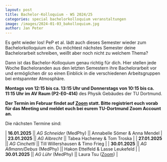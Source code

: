 ```yaml
---
layout: post
title: Bachelor-Kolloquium - WS 2024/25
categories: special bachelorkolloquium veranstaltungen
image: /images/2024-01-03_bakolloquium.jpg
author: Jan Peter
---
```


Es geht wieder los! PeP et al. lädt auch dieses Semester wieder zum Bachelorkolloquium ein.
Du möchtest nächstes Semester deine Bachelorarbeit schreiben, weißt aber noch nicht zu welchem Thema?

Dann ist das Bachelor-Kolloquium genau richtig für dich.
Hier stellen jede Woche Bacheloranden aus den letzten Semestern ihre Bachelorarbeit vor und ermöglichen dir so einen Einblick in die verschiedenen Arbeitsgruppen bei entspannter Atmosphäre.

**Montags von 12:15 bis ca. 13:15 Uhr und Donnerstags von 10:15 bis ca. 11:15 Uhr im AV Raum (P2-E0-414)** des Physik Gebäudes der TU Dortmund.

**Der Termin im Februar findet auf [Zoom](https://tu-dortmund.zoom.us/meeting/register/XBK3QIowQ0GkUVt3H5F0Kw) statt. Bitte registriert euch vorab für das Meeting und meldet euch bei eurem TU-Dortmund Zoom Account an.**

Die nächsten Termine sind:

| **16.01.2025** || _AG Schneider_ (MedPhy) || Annabelle Sömer & Anna Mendel |
| **23.01.2025** || _AG Albrecht_ || Tabea Hacheney & Tom Troska |
| **27.01.2025** || _AG Cinchetti_ || Till Willershausen & Timo Frieg |
| **30.01.2025** || _AG Aßmann/Debus_ (MedPhy) || Hakon Ettelfeld & Lasse Leukefeld |
| **30.01.2025** || _AG Lühr_ (MedPhy) || Laura Tsu ([Zoom](https://tu-dortmund.zoom.us/meeting/register/XBK3QIowQ0GkUVt3H5F0Kw)) |